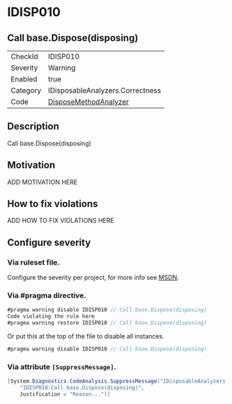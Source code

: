 # IDISP010
## Call base.Dispose(disposing)

<!-- start generated table -->
<table>
  <tr>
    <td>CheckId</td>
    <td>IDISP010</td>
  </tr>
  <tr>
    <td>Severity</td>
    <td>Warning</td>
  </tr>
  <tr>
    <td>Enabled</td>
    <td>true</td>
  </tr>
  <tr>
    <td>Category</td>
    <td>IDisposableAnalyzers.Correctness</td>
  </tr>
  <tr>
    <td>Code</td>
    <td><a href="https://github.com/DotNetAnalyzers/IDisposableAnalyzers/blob/master/IDisposableAnalyzers/Analyzers/DisposeMethodAnalyzer.cs">DisposeMethodAnalyzer</a></td>
  </tr>
</table>
<!-- end generated table -->

## Description

Call base.Dispose(disposing)

## Motivation

ADD MOTIVATION HERE

## How to fix violations

ADD HOW TO FIX VIOLATIONS HERE

<!-- start generated config severity -->
## Configure severity

### Via ruleset file.

Configure the severity per project, for more info see [MSDN](https://msdn.microsoft.com/en-us/library/dd264949.aspx).

### Via #pragma directive.
```C#
#pragma warning disable IDISP010 // Call base.Dispose(disposing)
Code violating the rule here
#pragma warning restore IDISP010 // Call base.Dispose(disposing)
```

Or put this at the top of the file to disable all instances.
```C#
#pragma warning disable IDISP010 // Call base.Dispose(disposing)
```

### Via attribute `[SuppressMessage]`.

```C#
[System.Diagnostics.CodeAnalysis.SuppressMessage("IDisposableAnalyzers.Correctness", 
    "IDISP010:Call base.Dispose(disposing)", 
    Justification = "Reason...")]
```
<!-- end generated config severity -->
